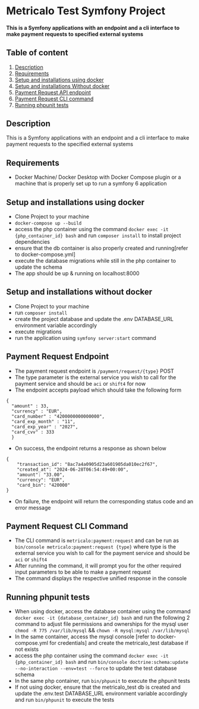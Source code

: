 # Metricalo Test Symfony Project
#### This is a Symfony applications with an endpoint and a cli interface to make payment requests to specified external systems

## Table of content
1. [Description](#description)
2. [Requirements](#requirements)
3. [Setup and installations using docker](#setup-and-installations-using-docker)
4. [Setup and installations Without docker](#setup-and-installations-without-docker)
5. [Payment Request API endpoint](#payment-request-endpoint)
6. [Payment Request CLI command](#payment-request-cli-command)
7. [Running phpunit tests](#running-phpunit-tests)



## Description
This is a Symfony applications with an endpoint and a cli interface to make payment requests to the specified external systems

## Requirements
* Docker Machine/ Docker Desktop with Docker Compose plugin or a machine that is properly set up to run a symfony 6 application

## Setup and installations using docker
* Clone Project to your machine
* `docker-compose up --build`
* access the php container using the command `docker exec -it {php_container_id} bash` and run `composer install` to install project dependencies
* ensure that the db container is also properly created and running[refer to docker-compose.yml]
* execute the database migrations while still in the php container to update the schema
* The app should be up & running on localhost:8000

## Setup and installations without docker
* Clone Project to your machine
* run `composer install`
* create the project database and update the .env DATABASE_URL environment variable accordingly
* execute migrations
* run the application using `symfony server:start` command

## Payment Request Endpoint
* The payment request endpoint is `/payment/request/{type}` POST
* The type parameter is the external service you wish to call for the payment service and should be `aci` or `shift4` for now
* The endpoint accepts payload which should take the following form
```
{
  "amount" : 33,
  "currency" : "EUR",
  "card_number" : "4200000000000000",
  "card_exp_month" : "11",
  "card_exp_year" : "2027",
  "card_cvv" : 333
  }
  ```
* On success, the endpoint returns a response as shown below
```
{
    "transaction_id": "8ac7a4a0905d23a601905da010ec2f67",
    "created_at": "2024-06-28T06:54:49+00:00",
    "amount": "33.00",
    "currency": "EUR",
    "card_bin": "420000"
}

```
* On failure, the endpoint will return the corresponding status code and an error message
## Payment Request CLI Command
* The CLI command is `metricalo:payment:request` and can be run as `bin/console metricalo:payment:request {type}` where
type is the external service you wish to call for the payment service and should be `aci` or `shift4`
* After running the command, it will prompt you for the other required input parameters to be able to make a payment request
* The command displays the respective unified response in the console 
## Running phpunit tests
* When using docker, access the database container using the command `docker exec -it {database_container_id} bash` and run the following 2
command to adjust file permissions and ownerships for the mysql user `chmod -R 775 /var/lib/mysql` && `chown -R mysql:mysql /var/lib/mysql`
* In the same container, access the mysql console [refer to docker-compose.yml for credentials] and create the metricalo_test database if not exists
*  access the php container using the command `docker exec -it {php_container_id} bash` and run `bin/console doctrine:schema:update --no-interaction --env=test --force` to update the test database schema
* In the same php container, run `bin/phpunit` to execute the phpunit tests
* If not using docker, ensure that the metricalo_test db is created and update the .env.test DATABASE_URL environment variable accordingly and run `bin/phpunit` to execute the tests